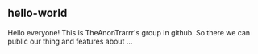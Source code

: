 ## hello-world

Hello everyone! This is TheAnonTrarrr's group in github. So there we can public our thing and features about ...
